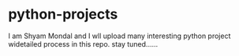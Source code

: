 # python-projects
I am Shyam Mondal and I wll upload many interesting python project widetailed process in this repo.
stay tuned......
